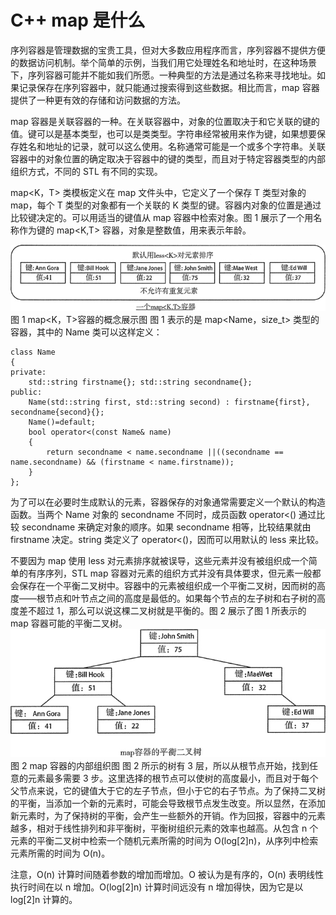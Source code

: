 # C++ map 是什么

序列容器是管理数据的宝贵工具，但对大多数应用程序而言，序列容器不提供方便的数据访问机制。举个简单的示例，当我们用它处理姓名和地址时，在这种场景下，序列容器可能并不能如我们所愿。一种典型的方法是通过名称来寻找地址。如果记录保存在序列容器中，就只能通过搜索得到这些数据。相比而言，map 容器提供了一种更有效的存储和访问数据的方法。

map 容器是关联容器的一种。在关联容器中，对象的位置取决于和它关联的键的值。键可以是基本类型，也可以是类类型。字符串经常被用来作为键，如果想要保存姓名和地址的记录，就可以这么使用。名称通常可能是一个或多个字符串。关联容器中的对象位置的确定取决于容器中的键的类型，而且对于特定容器类型的内部组织方式，不同的 STL 有不同的实现。

map<K，T> 类模板定义在 map 文件头中，它定义了一个保存 T 类型对象的 map，每个 T 类型的对象都有一个关联的 K 类型的键。容器内对象的位置是通过比较键决定的。可以用适当的键值从 map 容器中检索对象。图 1 展示了一个用名称作为键的 map<K,T> 容器，对象是整数值，用来表示年龄。

![](img/6bb25282a473a5877a09441fb09856a3.jpg)
图 1 map<K，T>容器的概念展示图
图 1 表示的是 map<Name，size_t> 类型的容器，其中的 Name 类可以这样定义：

```
class Name
{
private:
    std::string firstname{}; std::string secondname{};
public:
    Name(std::string first, std::string second) : firstname{first}, secondname{second}{};
    Name()=default;
    bool operator<(const Name& name)
    {
        return secondname < name.secondname ||((secondname == name.secondname) && (firstname < name.firstname));
    }
};
```

为了可以在必要时生成默认的元素，容器保存的对象通常需要定义一个默认的构造函数。当两个 Name 对象的 secondname 不同时，成员函数 operator<() 通过比较 secondname 来确定对象的顺序。如果 secondname 相等，比较结果就由 firstname 决定。string 类定义了 operator<()，因而可以用默认的 less<string> 来比较。

不要因为 map 使用 less<K> 对元素排序就被误导，这些元素并没有被组织成一个简单的有序序列，STL map 容器对元素的组织方式并没有具体要求，但元素一般都会保存在一个平衡二叉树中。容器中的元素被组织成一个平衡二叉树，因而树的高度——根节点和叶节点之间的高度是最低的。如果每个节点的左子树和右子树的高度差不超过 1，那么可以说这棵二叉树就是平衡的。图 2 展示了图 1 所表示的 map 容器可能的平衡二叉树。
![](img/df0ac609b7392e0a31376e7b67c05a23.jpg)
图 2 map 容器的内部组织图
图 2 所示的树有 3 层，所以从根节点开始，找到任意的元素最多需要 3 步。这里选择的根节点可以使树的高度最小，而且对于每个父节点来说，它的键值大于它的左子节点，但小于它的右子节点。为了保持二叉树的平衡，当添加一个新的元素时，可能会导致根节点发生改变。所以显然，在添加新元素时，为了保持树的平衡，会产生一些额外的开销。作为回报，容器中的元素越多，相对于线性排列和非平衡树，平衡树组织元素的效率也越高。从包含 n 个元素的平衡二叉树中检索一个随机元素所需的时间为 O(log[2]n)，从序列中检索元素所需的时间为 O(n)。

注意，O(n) 计算时间随着参数的增加而增加。O 被认为是有序的，O(n) 表明线性执行时间在以 n 增加。O(log[2]n) 计算时间远没有 n 增加得快，因为它是以 log[2]n 计算的。